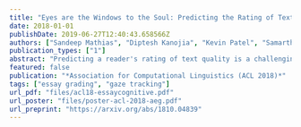 ```yaml
---
title: "Eyes are the Windows to the Soul: Predicting the Rating of Text Quality Using Gaze Behaviour"
date: 2018-01-01
publishDate: 2019-06-27T12:40:43.658566Z
authors: ["Sandeep Mathias", "Diptesh Kanojia", "Kevin Patel", "Samarth Agarwal", "Abhijit Mishra", "Pushpak Bhattacharyya"]
publication_types: ["1"]
abstract: "Predicting a reader's rating of text quality is a challenging task that involves estimating different subjective aspects of the text, like structure, clarity, etc. Such subjective aspects are better handled using cognitive information. One such source of cognitive information is gaze behaviour. In this paper, we show that gaze behaviour does indeed help in effectively predicting the rating of text quality. To do this, we first we model text quality as a function of three properties - organization, coherence and cohesion. Then, we demonstrate how capturing gaze behaviour helps in predicting each of these properties, and hence the overall quality, by reporting improvements obtained by adding gaze features to traditional textual features for score prediction. We also hypothesize that if a reader has fully understood the text, the corresponding gaze behaviour would give a better indication of the assigned rating, as opposed to partial understanding. Our experiments validate this hypothesis by showing greater agreement between the given rating and the predicted rating when the reader has a full understanding of the text."
featured: false
publication: "*Association for Computational Linguistics (ACL 2018)*"
tags: ["essay grading", "gaze tracking"]
url_pdf: "files/acl18-essaycognitive.pdf"
url_poster: "files/poster-acl-2018-aeg.pdf"
url_preprint: "https://arxiv.org/abs/1810.04839"
---
```



